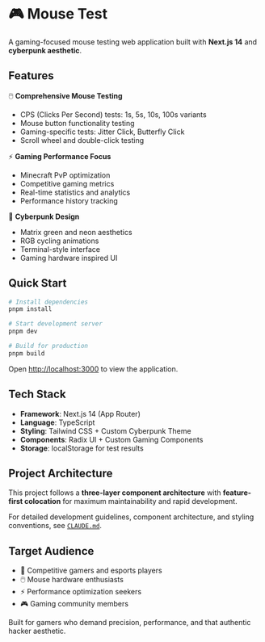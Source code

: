 # 🎮 Mouse Test

A gaming-focused mouse testing web application built with **Next.js 14** and **cyberpunk aesthetic**.

## Features

🖱️ **Comprehensive Mouse Testing**
- CPS (Clicks Per Second) tests: 1s, 5s, 10s, 100s variants
- Mouse button functionality testing
- Gaming-specific tests: Jitter Click, Butterfly Click
- Scroll wheel and double-click testing

⚡ **Gaming Performance Focus**
- Minecraft PvP optimization
- Competitive gaming metrics
- Real-time statistics and analytics
- Performance history tracking

🎨 **Cyberpunk Design**
- Matrix green and neon aesthetics
- RGB cycling animations
- Terminal-style interface
- Gaming hardware inspired UI

## Quick Start

```bash
# Install dependencies
pnpm install

# Start development server
pnpm dev

# Build for production
pnpm build
```

Open [http://localhost:3000](http://localhost:3000) to view the application.

## Tech Stack

- **Framework**: Next.js 14 (App Router)
- **Language**: TypeScript
- **Styling**: Tailwind CSS + Custom Cyberpunk Theme
- **Components**: Radix UI + Custom Gaming Components
- **Storage**: localStorage for test results

## Project Architecture

This project follows a **three-layer component architecture** with **feature-first colocation** for maximum maintainability and rapid development.

For detailed development guidelines, component architecture, and styling conventions, see [`CLAUDE.md`](./CLAUDE.md).

## Target Audience

- 🎯 Competitive gamers and esports players
- 🖱️ Mouse hardware enthusiasts  
- ⚡ Performance optimization seekers
- 🎮 Gaming community members

Built for gamers who demand precision, performance, and that authentic hacker aesthetic.